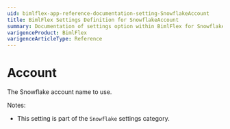 ```yaml
---
uid: bimlflex-app-reference-documentation-setting-SnowflakeAccount
title: BimlFlex Settings Definition for SnowflakeAccount
summary: Documentation of settings option within BimlFlex for SnowflakeAccount
varigenceProduct: BimlFlex
varigenceArticleType: Reference
---
```


# Account

The Snowflake account name to use.

Notes:
* This setting is part of the `Snowflake` settings category.

